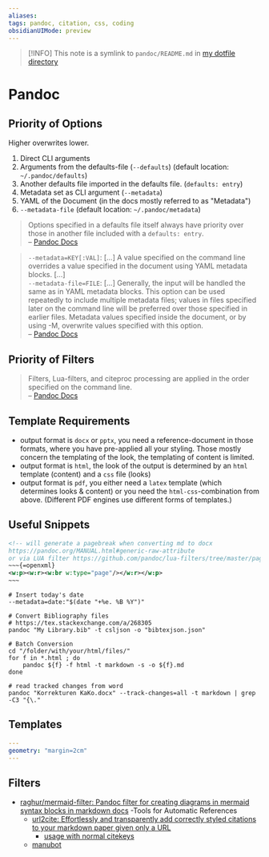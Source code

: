 ```yaml
---
aliases: 
tags: pandoc, citation, css, coding
obsidianUIMode: preview
---
```


> [!INFO]
> This note is a symlink to `pandoc/README.md` in [my dotfile directory](https://github.com/chrisgrieser/dotfiles)

# Pandoc

## Priority of Options

Higher overwrites lower.

1. Direct CLI arguments
2. Arguments from the defaults-file (`--defaults`) (default location: `~/.pandoc/defaults`)
3. Another defaults file imported in the defaults file. (`defaults: entry`)
4. Metadata set as CLI argument (`--metadata`)
5. YAML of the Document (in the docs mostly referred to as "Metadata")
6. `--metadata-file` (default location: `~/.pandoc/metadata`)

> Options specified in a defaults file itself always have priority over those in another file included with a `defaults: entry`.  
> – [Pandoc Docs](https://pandoc.org/MANUAL.html#defaults-files)

> `--metadata=KEY[:VAL]`: […] A value specified on the command line overrides a value specified in the document using YAML metadata blocks. […]  
> `--metadata-file=FILE`: […] Generally, the input will be handled the same as in YAML metadata blocks. This option can be used repeatedly to include multiple metadata files; values in files specified later on the command line will be preferred over those specified in earlier files. Metadata values specified inside the document, or by using -M, overwrite values specified with this option.  
> – [Pandoc Docs](https://pandoc.org/MANUAL.html#option--metadata)

## Priority of Filters
> Filters, Lua-filters, and citeproc processing are applied in the order specified on the command line.  
> – [Pandoc Docs](https://pandoc.org/MANUAL.html#option--filter)

## Template Requirements
- output format is `docx` or `pptx`, you need a reference-document in those formats, where you have pre-applied all your styling. Those mostly concern the templating of the look, the templating of content is limited.
- output format is `html`, the look of the output is determined by an `html` template (content) and a `css` file (looks)
- output format is `pdf`, you either need a `latex` template (which determines looks & content) or you need the `html-css`-combination from above. (Different PDF engines use different forms of templates.) 

## Useful Snippets

```xml
<!-- will generate a pagebreak when converting md to docx
https://pandoc.org/MANUAL.html#generic-raw-attribute
or via LUA filter https://github.com/pandoc/lua-filters/tree/master/pagebreak -->
~~~{=openxml}
<w:p><w:r><w:br w:type="page"/></w:r></w:p>
~~~
```

```shell
# Insert today's date
--metadata=date:"$(date "+%e. %B %Y")"
```

```shell
# Convert Bibliography files
# https://tex.stackexchange.com/a/268305
pandoc "My Library.bib" -t csljson -o "bibtexjson.json"
```

```shell
# Batch Conversion
cd "/folder/with/your/html/files/"
for f in *.html ; do 
	pandoc ${f} -f html -t markdown -s -o ${f}.md
done
```


```shell
# read tracked changes from word
pandoc "Korrekturen KaKo.docx" --track-changes=all -t markdown | grep -C3 "{\."
```

## Templates

```yaml
---
geometry: "margin=2cm"
---
```

## Filters
- [raghur/mermaid-filter: Pandoc filter for creating diagrams in mermaid syntax blocks in markdown docs](https://github.com/raghur/mermaid-filter)
-Tools for Automatic References
	- [url2cite: Effortlessly and transparently add correctly styled citations to your markdown paper given only a URL](https://github.com/phiresky/pandoc-url2cite/)
		- [usage with normal citekeys](https://github.com/phiresky/pandoc-url2cite/issues/10#issuecomment-899101361)
	- [manubot](https://github.com/manubot)
